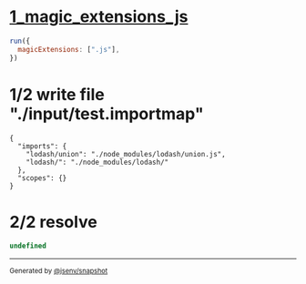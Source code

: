 # [1_magic_extensions_js](../../auto_mapping_lodash.test.mjs#L24)

```js
run({
  magicExtensions: [".js"],
})
```

# 1/2 write file "./input/test.importmap"

```importmap
{
  "imports": {
    "lodash/union": "./node_modules/lodash/union.js",
    "lodash/": "./node_modules/lodash/"
  },
  "scopes": {}
}
```

# 2/2 resolve

```js
undefined
```

---

<sub>
  Generated by <a href="https://github.com/jsenv/core/tree/main/packages/independent/snapshot">@jsenv/snapshot</a>
</sub>
